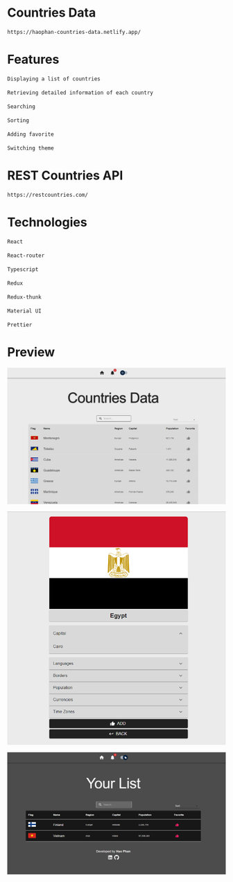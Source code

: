 # Countries Data

    https://haophan-countries-data.netlify.app/

# Features

    Displaying a list of countries

    Retrieving detailed information of each country

    Searching

    Sorting

    Adding favorite

    Switching theme

# REST Countries API

    https://restcountries.com/

# Technologies

    React

    React-router

    Typescript

    Redux

    Redux-thunk

    Material UI

    Prettier

# Preview

![homepage](media/home.png)

![country](media/country.png)

![favorite](media/favorite.png)
